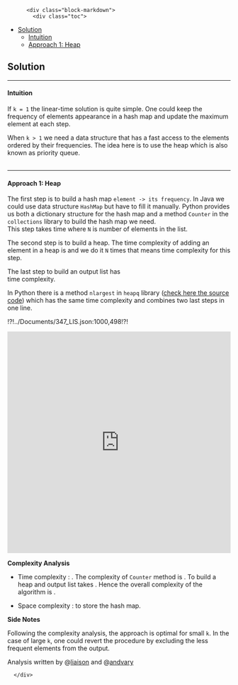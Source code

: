 <div class="article-body">
        
          <div class="block-markdown">
            <div class="toc">
<ul>
<li><a href="#solution">Solution</a><ul>
<li><a href="#intuition">Intuition</a></li>
<li><a href="#approach-1-heap">Approach 1: Heap</a></li>
</ul>
</li>
</ul>
</div>
<h2 id="solution">Solution</h2>
<hr>
<h4 id="intuition">Intuition</h4>
<p>If <code>k = 1</code> the linear-time solution is quite simple. One could keep 
the frequency of elements appearance in a hash map and update the maximum
element at each step. </p>
<p>When <code>k &gt; 1</code> we need a data structure that 
has a fast access to the elements
ordered by their frequencies. 
The idea here is to use the heap which is also known as priority queue.
<br>
<br></p>
<hr>
<h4 id="approach-1-heap">Approach 1: Heap</h4>
<p>The first step is to build a hash map <code>element -&gt; its frequency</code>.
In Java we could use data structure <code>HashMap</code> but have to fill it manually.
Python provides us both a dictionary structure for the hash map and
a method <code>Counter</code> in the <code>collections</code> library 
to build the hash map we need. <br>
This step takes <script type="math/tex; mode=display">\mathcal{O}(N)</script> time where <code>N</code> is number of elements 
in the list.</p>
<p>The second step is to build a heap. 
The time complexity of adding an element in a heap
is <script type="math/tex; mode=display">\mathcal{O}(\log(k))</script> and we do it <code>N</code> times that means
<script type="math/tex; mode=display">\mathcal{O}(N \log(k))</script> time complexity for this step.</p>
<p>The last step to build an output list has<br>
<script type="math/tex; mode=display">\mathcal{O}(k \log(k))</script> time complexity.</p>
<p>In Python there is a method <code>nlargest</code> in <code>heapq</code> library 
(<a href="https://hg.python.org/cpython/file/2.7/Lib/heapq.py#l203">check here the source code</a>)
which has the same <script type="math/tex; mode=display">\mathcal{O}(k \log(k))</script> time complexity
and combines two last steps in one line.</p>
<!--![LIS](../Figures/347/347_tr.gif)-->

<p>!?!../Documents/347_LIS.json:1000,498!?!</p>
<iframe src="https://leetcode.com/playground/nMWGBTcf/shared" frameborder="0" width="100%" height="500" name="nMWGBTcf"></iframe>

<p><strong>Complexity Analysis</strong></p>
<ul>
<li>
<p>Time complexity : <script type="math/tex; mode=display">\mathcal{O}(N \log(k))</script>. 
The complexity of <code>Counter</code> method is <script type="math/tex; mode=display">\mathcal{O}(N)</script>. 
To build a heap and output list takes <script type="math/tex; mode=display">\mathcal{O}(N \log(k))</script>.
Hence the overall complexity of the algorithm is 
<script type="math/tex; mode=display">\mathcal{O}(N + N \log(k)) = \mathcal{O}(N \log(k))</script>.</p>
</li>
<li>
<p>Space complexity : <script type="math/tex; mode=display">\mathcal{O}(N)</script> to store the hash map.</p>
</li>
</ul>
<p><strong>Side Notes</strong></p>
<p>Following the complexity analysis, the approach is
optimal for small <code>k</code>. In the case of large <code>k</code>, one could
revert the procedure by excluding the less frequent elements from
the output.</p>
<p>Analysis written by @<a href="https://leetcode.com/liaison/">liaison</a>
and @<a href="https://leetcode.com/andvary/">andvary</a></p>
          </div>
        
      </div>